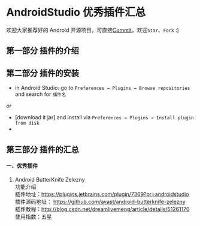 AndroidStudio 优秀插件汇总
====================

欢迎大家推荐好的 Android 开源项目，可直接[Commit](https://github.com/dreamlivemeng/androidstudio-plugins/wiki "请遵守<内容添加及编辑规范>")，欢迎`Star`、`Fork` :)  
## 第一部分 插件的介绍

## 第二部分 插件的安装
- in Android Studio: go to `Preferences → Plugins → Browse repositories` and search for `插件名` 

_or_

- [download it jar] and install via `Preferences → Plugins → Install plugin from disk` 
- 
## 第三部分 插件的汇总   

#### 一、优秀插件  
1. Android ButterKnife Zelezny  
功能介绍  
插件地址：https://plugins.jetbrains.com/plugin/7369?pr=androidstudio  
插件源码地址： https://github.com/avast/android-butterknife-zelezny  
插件教程：http://blog.csdn.net/dreamlivemeng/article/details/51261170  
使用指数：五星  

